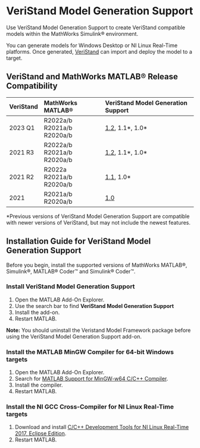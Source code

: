# VeriStand Model Generation Support

Use VeriStand Model Generation Support to create VeriStand compatible models within the MathWorks Simulink® environment.

You can generate models for Windows Desktop or NI Linux Real-Time platforms. Once generated, [VeriStand](https://www.ni.com/veristand) can import and deploy the model to a target.

## VeriStand and MathWorks MATLAB® Release Compatibility

| VeriStand | MathWorks MATLAB® | VeriStand Model Generation Support |
|:-|:-|:-|
| 2023 Q1 | R2022a/b <br> R2021a/b <br> R2020a/b          | [1.2](https://github.com/ni/niveristand-model-generation-support-for-simulink/releases/tag/v1.2.1), 1.1*, 1.0* |
| 2021 R3 | R2022a/b <br> R2021a/b <br> R2020a/b          | [1.2](https://github.com/ni/niveristand-model-generation-support-for-simulink/releases/tag/v1.2.1), 1.1*, 1.0* |
| 2021 R2 | R2022a <br> R2021a/b <br> R2020a/b          | [1.1](https://github.com/ni/niveristand-model-generation-support-for-simulink/releases/tag/v1.1.0), 1.0* |
| 2021    | R2021a/b <br> R2020a/b                      | [1.0](https://github.com/ni/niveristand-model-generation-support-for-simulink/releases/tag/v1.0.0) |

*Previous versions of VeriStand Model Generation Support are compatible with newer versions of VeriStand, but may not include the newest features.

## Installation Guide for VeriStand Model Generation Support

Before you begin, install the supported versions of MathWorks MATLAB®, Simulink®, MATLAB® Coder™ and Simulink® Coder™.

### Install VeriStand Model Generation Support

1. Open the MATLAB Add-On Explorer.
1. Use the search bar to find **VeriStand Model Generation Support**
1. Install the add-on.
1. Restart MATLAB.

**Note:** You should uninstall the Veristand Model Framework package before using the VeriStand Model Generation Support add-on.

### Install the MATLAB MinGW Compiler for 64-bit Windows targets

1. Open the MATLAB Add-On Explorer.
1. Search for [MATLAB Support for MinGW-w64 C/C++ Compiler](https://www.mathworks.com/matlabcentral/fileexchange/52848-matlab-support-for-mingw-w64-c-c-compiler).
1. Install the compiler.
1. Restart MATLAB.

### Install the NI GCC Cross-Compiler for NI Linux Real-Time targets

1. Download and install [C/C++ Development Tools for NI Linux Real-Time 2017, Eclipse Edition](https://www.ni.com/en-us/support/downloads/software-products/download.c-c---development-tools.html#333407).
1. Restart MATLAB.
